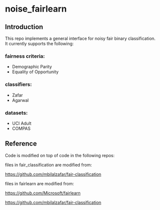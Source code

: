 # noise_fairlearn
## Introduction
This repo implements a general interface for noisy fair binary classification. It currently supports the following:

### fairness criteria:

* Demographic Parity
* Equality of Opportunity

### classifiers:

* Zafar
* Agarwal

### datasets:

 * UCI Adult
 * COMPAS


## Reference
Code is modified on top of code in the following repos:

files in fair_classification are modified from:

<https://github.com/mbilalzafar/fair-classification>

files in fairlearn are modified from:

<https://github.com/Microsoft/fairlearn>

<https://github.com/mbilalzafar/fair-classification>

